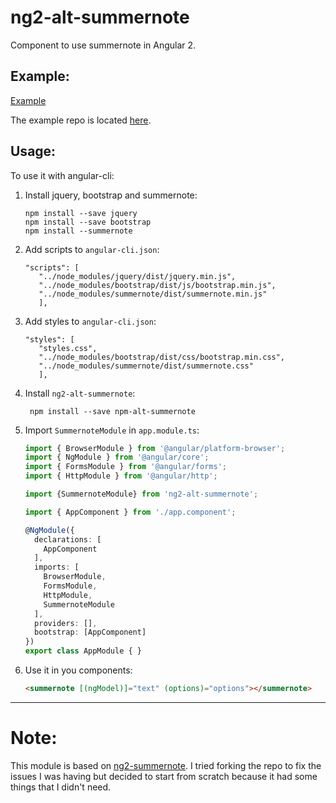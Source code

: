 # ng2-alt-summernote

Component to use summernote in Angular 2.

Example:
--------
[Example](https://carlescs.github.io/testangular/)

The example repo is located [here](https://github.com/carlescs/testangular).

Usage:
------
To use it with angular-cli:

1. Install jquery, bootstrap and summernote:

       npm install --save jquery
       npm install --save bootstrap
       npm install --summernote

2. Add scripts to `angular-cli.json`:

       "scripts": [
          "../node_modules/jquery/dist/jquery.min.js",
          "../node_modules/bootstrap/dist/js/bootstrap.min.js",
          "../node_modules/summernote/dist/summernote.min.js"
          ],

3. Add styles to `angular-cli.json`:
       
       "styles": [
          "styles.css",
          "../node_modules/bootstrap/dist/css/bootstrap.min.css",
          "../node_modules/summernote/dist/summernote.css"
          ],

4. Install `ng2-alt-summernote`:

        npm install --save npm-alt-summernote

5. Import `SummernoteModule` in `app.module.ts`:

    ```typescript
    import { BrowserModule } from '@angular/platform-browser';
    import { NgModule } from '@angular/core';
    import { FormsModule } from '@angular/forms';
    import { HttpModule } from '@angular/http';

    import {SummernoteModule} from 'ng2-alt-summernote';

    import { AppComponent } from './app.component';

    @NgModule({
      declarations: [
        AppComponent
      ],
      imports: [
        BrowserModule,
        FormsModule,
        HttpModule,
        SummernoteModule
      ],
      providers: [],
      bootstrap: [AppComponent]
    })
    export class AppModule { }
    ```

6. Use it in you components:

    ```html
    <summernote [(ngModel)]="text" (options)="options"></summernote>
    ```

-----

# Note:

This module is based on [ng2-summernote](https://github.com/martinsvb/ng2-summernote). I tried forking the repo to fix the issues I was having but decided to start from scratch because it had some things that I didn't need.

